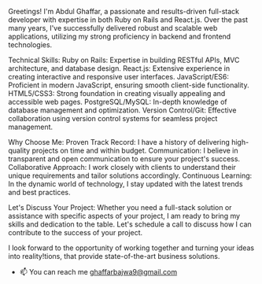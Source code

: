 Greetings! I'm Abdul Ghaffar, a passionate and results-driven full-stack developer with expertise in both Ruby on Rails and React.js. Over the past many years, I've successfully delivered robust and scalable web applications, utilizing my strong proficiency in backend and frontend technologies.

Technical Skills:
Ruby on Rails: Expertise in building RESTful APIs, MVC architecture, and database design.
React.js: Extensive experience in creating interactive and responsive user interfaces.
JavaScript/ES6: Proficient in modern JavaScript, ensuring smooth client-side functionality.
HTML5/CSS3: Strong foundation in creating visually appealing and accessible web pages.
PostgreSQL/MySQL: In-depth knowledge of database management and optimization.
Version Control/Git: Effective collaboration using version control systems for seamless project management.

Why Choose Me:
Proven Track Record: I have a history of delivering high-quality projects on time and within budget.
Communication: I believe in transparent and open communication to ensure your project's success.
Collaborative Approach: I work closely with clients to understand their unique requirements and tailor solutions accordingly.
Continuous Learning: In the dynamic world of technology, I stay updated with the latest trends and best practices.

Let's Discuss Your Project:
Whether you need a full-stack solution or assistance with specific aspects of your project, I am ready to bring my skills and dedication to the table. Let's schedule a call to discuss how I can contribute to the success of your project.

I look forward to the opportunity of working together and turning your ideas into reality!tions, that provide state-of-the-art business solutions.
- 📫 You can reach me ghaffarbajwa9@gmail.com

<!---
ghaffarbajwa9/ghaffarbajwa9 is a ✨ special ✨ repository because its `README.md` (this file) appears on your GitHub profile.
You can click the Preview link to take a look at your changes.
--->
